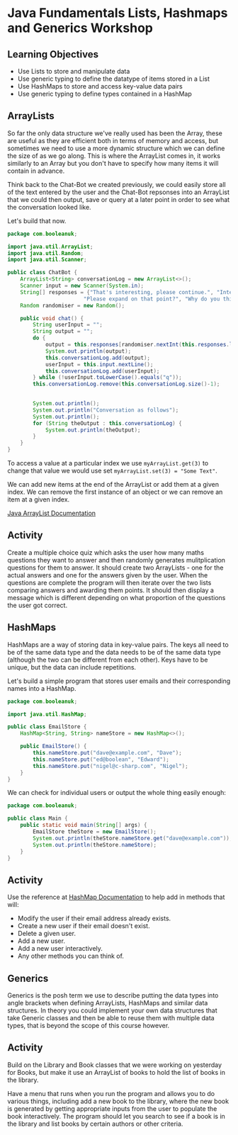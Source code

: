 # Java Fundamentals Lists, Hashmaps and Generics Workshop

## Learning Objectives
- Use Lists to store and manipulate data
- Use generic typing to define the datatype of items stored in a List
- Use HashMaps to store and access key-value data pairs
- Use generic typing to define types contained in a HashMap

## ArrayLists

So far the only data structure we've really used has been the Array, these are useful as they are efficient both in terms of memory and access, but sometimes we need to use a more dynamic structure which we can define the size of as we go along. This is where the ArrayList comes in, it works similarly to an Array but you don't have to specify how many items it will contain in advance.

Think back to the Chat-Bot we created previously, we could easily store all of the text entered by the user and the Chat-Bot repsonses into an ArrayList that we could then output, save or query at a later point in order to see what the conversation looked like.

Let's build that now.

```java
package com.booleanuk;

import java.util.ArrayList;
import java.util.Random;
import java.util.Scanner;

public class ChatBot {
    ArrayList<String> conversationLog = new ArrayList<>();
    Scanner input = new Scanner(System.in);
    String[] responses = {"That's interesting, please continue.", "Interesting, what makes you think that?",
                        "Please expand on that point?", "Why do you think that?", "Are there any other possibilities?"};
    Random randomiser = new Random();

    public void chat() {
        String userInput = "";
        String output = "";
        do {
            output = this.responses[randomiser.nextInt(this.responses.length)];
            System.out.println(output);
            this.conversationLog.add(output);
            userInput = this.input.nextLine();
            this.conversationLog.add(userInput);
        } while (!userInput.toLowerCase().equals("q"));
        this.conversationLog.remove(this.conversationLog.size()-1);

        
        System.out.println();
        System.out.println("Conversation as follows");
        System.out.println();
        for (String theOutput : this.conversationLog) {
            System.out.println(theOutput);
        }
    }
}
```


To access a value at a particular index we use `myArrayList.get(3)` to change that value we would use set `myArrayList.set(3) = "Some Text"`.

We can add new items at the end of the ArrayList or add them at a given index. We can remove the first instance of an object or we can remove an item at a given index.

[Java ArrayList Documentation](https://docs.oracle.com/en/java/javase/18/docs/api/java.base/java/util/ArrayList.html)

## Activity

Create a multiple choice quiz which asks the user how many maths questions they want to answer and then randomly generates mulitplication questions for them to answer. It should create two ArrayLists - one for the actual answers and one for the answers given by the user. When the questions are complete the program will then iterate over the two lists comparing answers and awarding them points. It should then display a message which is different depending on what proportion of the questions the user got correct.

## HashMaps

HashMaps are a way of storing data in key-value pairs. The keys all need to be of the same data type and the data needs to be of the same data type (although the two can be different from each other). Keys have to be unique, but the data can include repetitions.

Let's build a simple program that stores user emails and their corresponding names into a HashMap.

```java
package com.booleanuk;

import java.util.HashMap;

public class EmailStore {
    HashMap<String, String> nameStore = new HashMap<>();

    public EmailStore() {
        this.nameStore.put("dave@example.com", "Dave");
        this.nameStore.put("ed@boolean", "Edward");
        this.nameStore.put("nigel@c-sharp.com", "Nigel");
    }
}
```

We can check for individual users or output the whole thing easily enough:

```java
package com.booleanuk;

public class Main {
    public static void main(String[] args) {
        EmailStore theStore = new EmailStore();
        System.out.println(theStore.nameStore.get("dave@example.com"));
        System.out.println(theStore.nameStore);
    }
}
```

## Activity

Use the reference at [HashMap Documentation](https://docs.oracle.com/en/java/javase/18/docs/api/java.base/java/util/HashMap.html) to help add in methods that will:

- Modify the user if their email address already exists.
- Create a new user if their email doesn't exist.
- Delete a given user.
- Add a new user.
- Add a new user interactively.
- Any other methods you can think of.


## Generics

Generics is the posh term we use to describe putting the data types into angle brackets when defining ArrayLists, HashMaps and similar data structures. In theory you could implement your own data structures that take Generic classes and then be able to reuse them with multiple data types, that is beyond the scope of this course however.

## Activity

Build on the Library and Book classes that we were working on yesterday for Books, but make it use an ArrayList of books to hold the list of books in the library.

Have a menu that runs when you run the program and allows you to do various things, including add a new book to the library, where the new book is generated by getting appropriate inputs from the user to populate the book interactively. The program should let you search to see if a book is in the library and list books by certain authors or other criteria.
